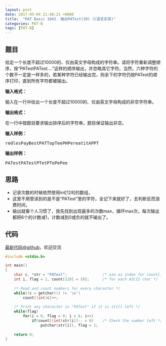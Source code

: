 ```yaml
---
layout: post
date: 2017-05-04 21:48:21 +0800
title:  "PAT Basic 1043. 输出PATest(20) (C语言实现)"
categories: PAT-B
tags: [PAT-B]
---
```


## 题目

<div id="problemContent">
<p>
给定一个长度不超过10000的、仅由英文字母构成的字符串。请将字符重新调整顺序，按“PATestPATest....”这样的顺序输出，并忽略其它字符。当然，六种字符的个数不一定是一样多的，若某种字符已经输出完，则余下的字符仍按PATest的顺序打印，直到所有字符都被输出。</p>
<p><b>
输入格式：
</b></p>
<p>
输入在一行中给出一个长度不超过10000的、仅由英文字母构成的非空字符串。
</p>
<p><b>
输出格式：
</b></p>
<p>
在一行中按题目要求输出排序后的字符串。题目保证输出非空。</p>
<b>输入样例：</b><pre>
redlesPayBestPATTopTeePHPereatitAPPT
</pre>
<b>输出样例：</b><pre>
PATestPATestPTetPTePePee
</pre>
</div>

## 思路

- 记录次数的时候依然使用int[128]的数组，
- 这里不用管读到的是不是“PATest”里的字符，全记下来就好了，去判断反而浪费时间，
- 输出就看个人习惯了，我先找到出现最多的次数max，循环max次，每次输出都把6个的计数减1，计数减到0或负的就不输出了。

## 代码

[最新代码@github](https://github.com/OliverLew/PAT/blob/master/PATBasic/1043.c)，欢迎交流
```c
#include <stdio.h>

int main()
{
    char c, *str = "PATest";                /* use as index for count[] */
    int i, flag = 1, count[128] = {0};      /* for each ASCII char */
    
    /* Read and count numbers for every character */
    while((c = getchar()) != '\n')
        count[(int)c]++;
    
    /* Print any character in "PATest" if it is still left */
    while(flag)
        for(i = 0, flag = 0; i < 6; i++) 
            if(count[(int)str[i]]-- > 0)    /* Check the number left */
                putchar(str[i]), flag = 1;
    
    return 0;
}

```